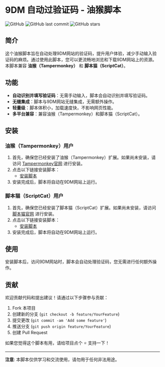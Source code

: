 # 9DM 自动过验证码 - 油猴脚本

![GitHub](https://img.shields.io/github/license/Ayndpa/9DM-verification?color=blue)
![GitHub last commit](https://img.shields.io/github/last-commit/Ayndpa/9DM-verification?color=green)
![GitHub stars](https://img.shields.io/github/stars/Ayndpa/9DM-verification?style=social)

## 简介

这个油猴脚本旨在自动处理9DM网站的验证码，提升用户体验，减少手动输入验证码的麻烦。通过使用此脚本，您可以更流畅地浏览和下载9DM网站上的资源。本脚本兼容 **油猴（Tampermonkey）** 和 **脚本猫（ScriptCat）**。

## 功能

- **自动识别并填写验证码**：无需手动输入，脚本会自动识别并填写验证码。
- **无缝集成**：脚本与9DM网站无缝集成，无需额外操作。
- **轻量级**：脚本体积小，加载速度快，不影响网页性能。
- **多平台兼容**：兼容油猴（Tampermonkey）和脚本猫（ScriptCat）。

## 安装

### 油猴（Tampermonkey）用户
1. 首先，确保您已经安装了油猴（Tampermonkey）扩展。如果尚未安装，请访问 [Tampermonkey官网](https://www.tampermonkey.net/) 进行安装。
2. 点击以下链接安装脚本：
   - [安装脚本](https://github.com/Ayndpa/9DM-verification/raw/refs/heads/main/9DM%E8%87%AA%E5%8A%A8%E8%BF%87%E9%AA%8C%E8%AF%81.user.js)
3. 安装完成后，脚本将自动在9DM网站上运行。

### 脚本猫（ScriptCat）用户
1. 首先，确保您已经安装了脚本猫（ScriptCat）扩展。如果尚未安装，请访问 [脚本猫官网](https://scriptcat.org/) 进行安装。
2. 点击以下链接安装脚本：
   - [安装脚本](https://github.com/Ayndpa/9DM-verification/raw/refs/heads/main/9DM%E8%87%AA%E5%8A%A8%E8%BF%87%E9%AA%8C%E8%AF%81.user.js)
3. 安装完成后，脚本将自动在9DM网站上运行。

## 使用

安装脚本后，访问9DM网站时，脚本会自动处理验证码，您无需进行任何额外操作。

## 贡献

欢迎贡献代码和提出建议！请通过以下步骤参与贡献：

1. Fork 本项目
2. 创建新的分支 (`git checkout -b feature/YourFeature`)
3. 提交更改 (`git commit -am 'Add some feature'`)
4. 推送分支 (`git push origin feature/YourFeature`)
5. 创建 Pull Request

如果您觉得这个脚本有用，请给项目点个 ⭐️ 支持一下！

---

**注意**: 本脚本仅供学习和交流使用，请勿用于任何非法用途。
